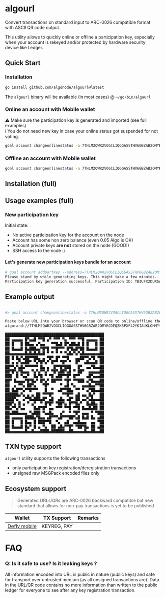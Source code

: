 # algourl

Convert transactions on standard input to ARC-0026 compatible format with ASCII QR code output.

This utility allows to quickly online or offline a participation key, especially when your account is rekeyed and/or protected by hardware security device like Ledger.

## Quick Start

### Installation

```bash
go install github.com/algonode/algourl@latest
```

The `algourl` binary will be available (in most cases) @ `~/go/bin/algourl`

### Online an account with Mobile wallet 

⚠️ Make sure the participation key is generated and imported (see full examples)
</br>ℹ You do not need new key in case your online status got suspended for not voting.

```bash
goal account changeonlinestatus -a 7THLM2QWR2VOGCLIQGGASSTHV6GBZAB2OMYRCDEQ2K5PXP42YKIAUKLOHM -t - | ~/go/bin/algourl 
```

### Offline an account with Mobile wallet 
```bash
goal account changeonlinestatus -a 7THLM2QWR2VOGCLIQGGASSTHV6GBZAB2OMYRCDEQ2K5PXP42YKIAUKLOHM --online=0 -t - | ~/go/bin/algourl 
```

## Installation (full)

## Usage examples (full)

### New participation key

Initial state:
* No active participation key for the account on the node
* Account has some non zero balance (even 0.05 Algo is OK)
* Account private keys **are not** stored on the node (GOOD!)
* SSH access to the node :) 


#### Let's generate new participation keys bundle for an account



```bash
# goal account addpartkey --address=7THLM2QWR2VOGCLIQGGASSTHV6GBZAB2OMYRCDEQ2K5PXP42YKIAUKLOHM --roundFirstValid=36876865 --roundLastValid=36976865
Please stand by while generating keys. This might take a few minutes...
Participation key generation successful. Participation ID: TB3UFX2DUXSA7W7CDMWRAR4QJRALTXLGA54NPI2SIGD63XPJXX6A
```


## Example output

```bash

#> goal account changeonlinestatus -a 7THLM2QWR2VOGCLIQGGASSTHV6GBZAB2OMYRCDEQ2K5PXP42YKIAUKLOHM --online=0 -t - | algourl 

Paste below URL into your browser or scan QR code to online/offline the account
algorand://7THLM2QWR2VOGCLIQGGASSTHV6GBZAB2OMYRCDEQ2K5PXP42YKIAUKLOHM?type=keyreg&votefst=0&votelst=0

█████████████████████████████████████████████
██ ▄▄▄▄▄ █▀▄▄█ ▀▀█ ▄▀ ▀▀▀ ▀▄ ▀▀▀ ▀▀█ ▄▄▄▄▄ ██
██ █   █ ██▄▄ ▄▀▄▄   ▀▀█▄█ █▀▄██▄█ █ █   █ ██
██ █▄▄▄█ █▄███▄▄▀█▀█ ▀▀█▀▀▀ █▀█▄█▀██ █▄▄▄█ ██
██▄▄▄▄▄▄▄█▄█▄█▄█▄█ ▀ ▀ ▀ ▀ ▀▄█▄▀▄▀▄█▄▄▄▄▄▄▄██
██ █ █▄▀▄██▀▀██▄ ▄ ▀█▀ █▀ ▀▀█   ▄▄██▀▀▄▀█ ▀██
██ ▄ ▄▀▄▄██▀ ▀▄▀█▀▄▀ █▀▀ ▀█▀ ▀  █▀  ▄█▄▄▄█ ██
██▀▀▄▀▄█▄▀▀▀▀▀▀ █▄ ▄  █▀▀█▀███   █▀  ▄▄▀█▄▄██
██▀█▀▄▀█▄▄▄ ▀▄▀▄▀▀▄▀ ▀█▀▄██▀▄█ ▀ ██▀  ▄▄▄▄▄██
███  █ ▀▄▄▀  █▄▀█ ▀ ▀█ ▄██▀▀█▀ █▀▀   ▄█▀▄▄▄██
██▀ █▄▄▄▄▀█▀█▄▀ █▀▄▀ ██▀▀▀ ▀█▀ ▀▀███ ▄▀█▄▄▄██
██  ▄ ▀▀▄ ██▀▄   ▀█▀     ▀ ▄█ ▀▄   ▄▄▄█▄▄▀▀██
██ █▄█▀▀▄▀▀█▀▀▀   █  ▀  ▄█▀▀██▄ ▀▀ ▀ ▄▀██▄▄██
██████▄▀▄ ▄ ▄ ██ ▀▀▀█▀    ▀▀█▀▀ ▄█ ▄▄ █▄▀  ██
████▀▄  ▄▀▀█▄███▄█▀ ▄█  ▄█▄ ▄█▀ ██ ▄▄▀▄█▄▄▄██
███▀▄ █ ▄ ▀ ▄▀  ▀ █▀█▀ ▀██▀▄ █▀▀█▄▀  █▄██▄ ██
██▄▀▀▄▀▄▄    █▄█▀█▀ ▄▄ ▀▀▀ ▀▀█ ▀▀█ █▄▄█▄██ ██
██▄███▄▄▄▄ ▀▄███ ▀▄▄█▄   ▄▀  ▀ ▀█▀ ▄▄▄ ▀ ▀███
██ ▄▄▄▄▄ ████▄▀█▄▄ ▄█▀▀▀▄█▀▀▀██▀▄█ █▄█ █▄ ▄██
██ █   █ █▄▄ █ ███▀▀█  ▀▄  ▄█  ▄▄█▄▄▄  ▄▄ ▀██
██ █▄▄▄█ █▄▀ █ ▄ ▀▄  ██ ▄█▄▀▀█▀ ▀██▀█▄ ██ ▄██
██▄▄▄▄▄▄▄█▄▄█▄▄▄████▄██████▄▄██▄▄▄▄▄█▄▄██▄▄██

```


## TXN type support 

`algourl` utility supports the following transactions

- only participation key registration/deregistration transactions 
- unsigned raw MSGPack encoded files only

## Ecosystem support

> Generated URLs/QRs are ARC-0026 backward compatible but new standard that allows for non-pay transactions is  yet to be published

|Wallet|TX Support|Remarks|
|---|---|---|
|[Defly mobile](https://defly.app/)| KEYREG, PAY| |


# FAQ

### Q: Is it safe to use? Is it leaking keys ?

All information encoded into URL is public in nature (public keys) and safe for transport over untrusted medium (as all unsigned transactions are). Data in the URL/QR code contains no more information than written to the public ledger for everyone to see after any key registration transaction.
